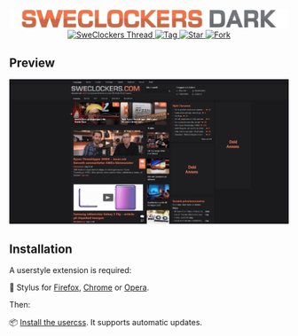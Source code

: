 <p align="center">
	<img alt="sweclockersdark-logo" src="images/banner.png" width="720">
	<br>
	<a href="https://www.sweclockers.com/forum/trad/1515628-sweclockers-dark-ett-modernt-morkt-tema">
		<img src="https://img.shields.io/badge/SweClockers-Thread-F47447" alt="SweClockers Thread">
	</a>
	<a href="https://github.com/Soitora/SweClockers-Dark/tags">
		<img src="https://img.shields.io/github/tag/Soitora/SweClockers-Dark.svg?label=tag" alt="Tag">
	</a>
	<a href="https://github.com/Soitora/SweClockers-Dark/stargazers">
		<img src="http://github-svg-buttons.herokuapp.com/star.svg?user=Soitora&repo=SweClockers-Dark&style=flat&background=007ec6" alt="Star">
	</a>
	<a href="http://github.com/Soitora/SweClockers-Dark/fork">
		<img src="http://github-svg-buttons.herokuapp.com/fork.svg?user=Soitora&repo=SweClockers-Dark&style=flat&background=007ec6" alt="Fork">
	</a>
</p>

## Preview
![SweClockers Dark preview](images/preview.png)

## Installation
A userstyle extension is required:

🎨 Stylus for [Firefox](https://addons.mozilla.org/en-US/firefox/addon/styl-us/), [Chrome](https://chrome.google.com/webstore/detail/stylus/clngdbkpkpeebahjckkjfobafhncgmne) or [Opera](https://addons.opera.com/en-gb/extensions/details/stylus/).<br>

Then:

📦 [Install the usercss](https://github.com/Soitora/SweClockers-Dark/raw/master/sweclockers-dark.user.styl). It supports automatic updates.<br>
